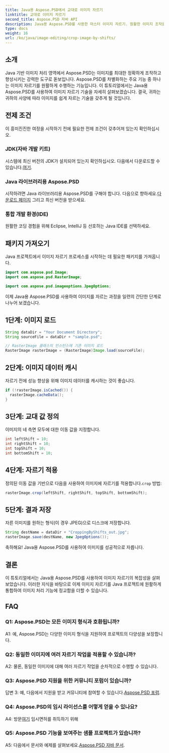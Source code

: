 ```yaml
---
title: Java용 Aspose.PSD에서 교대로 이미지 자르기
linktitle: 교대로 이미지 자르기
second_title: Aspose.PSD 자바 API
description: Java용 Aspose.PSD를 사용한 마스터 이미지 자르기. 원활한 이미지 조작을 위한 포괄적인 튜토리얼입니다.
type: docs
weight: 16
url: /ko/java/image-editing/crop-image-by-shifts/
---
```

## 소개

Java 기반 이미지 처리 영역에서 Aspose.PSD는 이미지를 최대한 정확하게 조작하고 향상시키는 강력한 도구로 돋보입니다. Aspose.PSD를 차별화하는 주요 기능 중 하나는 이미지 자르기를 원활하게 수행하는 기능입니다. 이 튜토리얼에서는 Java용 Aspose.PSD를 사용하여 이미지 자르기 기술을 자세히 살펴보겠습니다. 결국, 귀하는 귀하의 사양에 따라 이미지를 쉽게 자르는 기술을 갖추게 될 것입니다.

## 전제 조건

이 흥미진진한 여정을 시작하기 전에 필요한 전제 조건이 갖추어져 있는지 확인하십시오.

### JDK(자바 개발 키트)

 시스템에 최신 버전의 JDK가 설치되어 있는지 확인하십시오. 다음에서 다운로드할 수 있습니다.[여기](https://www.oracle.com/java/technologies/javase-downloads.html).

### Java 라이브러리용 Aspose.PSD

 시작하려면 Java 라이브러리용 Aspose.PSD를 구해야 합니다. 다음으로 향하세요.[다운로드 페이지](https://releases.aspose.com/psd/java/) 그리고 최신 버전을 받으세요.

### 통합 개발 환경(IDE)

원활한 코딩 경험을 위해 Eclipse, IntelliJ 등 선호하는 Java IDE를 선택하세요.

## 패키지 가져오기

Java 프로젝트에서 이미지 자르기 프로세스를 시작하는 데 필요한 패키지를 가져옵니다.

```java
import com.aspose.psd.Image;
import com.aspose.psd.RasterImage;

import com.aspose.psd.imageoptions.JpegOptions;
```

이제 Java용 Aspose.PSD를 사용하여 이미지를 자르는 과정을 일련의 간단한 단계로 나누어 보겠습니다.

## 1단계: 이미지 로드

```java
String dataDir = "Your Document Directory";
String sourceFile = dataDir + "sample.psd";

// RasterImage 클래스의 인스턴스에 기존 이미지 로드
RasterImage rasterImage = (RasterImage)Image.load(sourceFile);
```

## 2단계: 이미지 데이터 캐시

자르기 전에 성능 향상을 위해 이미지 데이터를 캐시하는 것이 좋습니다.

```java
if (!rasterImage.isCached()) {
  rasterImage.cacheData();
}
```

## 3단계: 교대 값 정의

이미지의 네 측면 모두에 대한 이동 값을 지정합니다.

```java
int leftShift = 10;
int rightShift = 10;
int topShift = 10;
int bottomShift = 10;
```

## 4단계: 자르기 적용

 정의된 이동 값을 기반으로 다음을 사용하여 이미지에 자르기를 적용합니다.`crop` 방법:

```java
rasterImage.crop(leftShift, rightShift, topShift, bottomShift);
```

## 5단계: 결과 저장

자른 이미지를 원하는 형식(이 경우 JPEG)으로 디스크에 저장합니다.

```java
String destName = dataDir + "CroppingByShifts_out.jpg";
rasterImage.save(destName, new JpegOptions());
```

축하해요! Java용 Aspose.PSD를 사용하여 이미지를 성공적으로 자릅니다.

## 결론

이 튜토리얼에서는 Java용 Aspose.PSD를 사용하여 이미지 자르기의 복잡성을 살펴보았습니다. 이러한 지식을 바탕으로 이제 이미지 자르기를 Java 프로젝트에 원활하게 통합하여 이미지 처리 기능에 정교함을 더할 수 있습니다.

## FAQ

### Q1: Aspose.PSD는 모든 이미지 형식과 호환됩니까?

A1: 예, Aspose.PSD는 다양한 이미지 형식을 지원하여 프로젝트의 다양성을 보장합니다.

### Q2: 동일한 이미지에 여러 자르기 작업을 적용할 수 있습니까?

A2: 물론, 동일한 이미지에 대해 여러 자르기 작업을 순차적으로 수행할 수 있습니다.

### Q3: Aspose.PSD 지원을 위한 커뮤니티 포럼이 있습니까?

 답변 3: 예, 다음에서 지원을 받고 커뮤니티에 참여할 수 있습니다.[Aspose.PSD 포럼](https://forum.aspose.com/c/psd/34).

### Q4: Aspose.PSD의 임시 라이선스를 어떻게 얻을 수 있나요?

 A4: 방문[여기](https://purchase.aspose.com/temporary-license/) 임시면허를 취득하기 위해

### Q5: Aspose.PSD 기능을 보여주는 샘플 프로젝트가 있습니까?

 A5: 다음에서 문서와 예제를 살펴보세요.[Aspose.PSD 자바 문서](https://reference.aspose.com/psd/java/).
